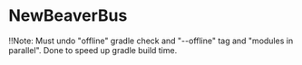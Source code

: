 # NewBeaverBus

!!Note: Must undo "offline" gradle check and "--offline" tag and "modules in parallel". Done to speed up gradle build time.
